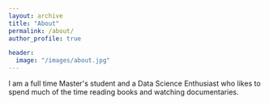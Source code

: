 ```yaml
---
layout: archive
title: "About"
permalink: /about/
author_profile: true

header:
  image: "/images/about.jpg"
---
```


I am a full time Master's student and a Data Science Enthusiast who likes to spend much of the time reading books and watching documentaries.
